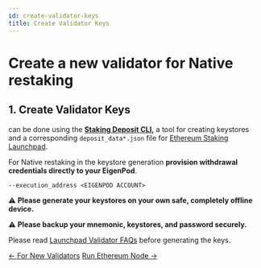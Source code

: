 ```yaml
---
id: create-validator-keys
title: Create Validator Keys
---
```


# Create a new validator for Native restaking
## 1. Create Validator Keys

can be done using the **[Staking Deposit CLI](https://github.com/ethereum/staking-deposit-cli),** a tool for creating keystores and a corresponding `deposit_data*.json` file for [Ethereum Staking Launchpad](https://github.com/ethereum/staking-launchpad).

For Native restaking in the keystore generation **provision withdrawal credentials directly to your EigenPod**.

```
--execution_address <EIGENPOD ACCOUNT>
```

:warning: **Please generate your keystores on your own safe, completely offline device.**

:warning: **Please backup your mnemonic, keystores, and password securely.**

Please read [Launchpad Validator FAQs](https://launchpad.ethereum.org/faq#keys) before generating the keys.

[← For New Validators](./for-new-validators.md)    [Run Ethereum Node →](./run-ethereum-node.md)
